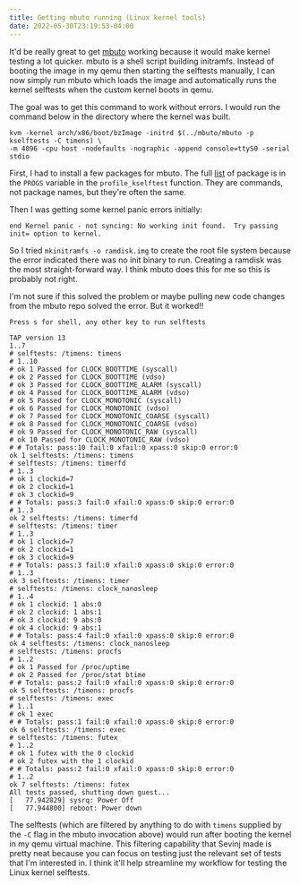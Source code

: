 ```yaml
---
title: Getting mbuto running (Linux kernel tools)
date: 2022-05-30T23:19:53-04:00
---
```


It'd be really great to get [mbuto](https://mbuto.sh/) working because it would make kernel testing a lot quicker.
mbuto is a shell script building initramfs. Instead of booting the image in my qemu then starting the selftests manually, I can now simply run mbuto which loads the image and automatically runs the kernel selftests when the custom kernel boots in qemu.  

The goal was to get this command to work without errors. I would run the command below in the directory where the kernel was built.
```
kvm -kernel arch/x86/boot/bzImage -initrd $(../mbuto/mbuto -p kselftests -C timens) \
-m 4096 -cpu host -nodefaults -nographic -append console=ttyS0 -serial stdio
```

First, I had to install a few packages for mbuto. The full [list](https://mbuto.sh/mbuto/tree/mbuto#n192) of package is in the `PROGS` variable in the `profile_kselftest` function. They are commands, not package names, but they're often the same.

Then I was getting some kernel panic errors initially:
```
end Kernel panic - not syncing: No working init found.  Try passing init= option to kernel.
```

So I tried  `mkinitramfs -o ramdisk.img` to create the root file system because the error indicated there was no init binary to run. Creating a ramdisk was the most straight-forward way. I think mbuto does this for me so this is probably not right.

I'm not sure if this solved the problem or maybe pulling new code changes from the mbuto repo solved the error. But it worked!!

```
Press s for shell, any other key to run selftests

TAP version 13
1..7
# selftests: /timens: timens
# 1..10
# ok 1 Passed for CLOCK_BOOTTIME (syscall)
# ok 2 Passed for CLOCK_BOOTTIME (vdso)
# ok 3 Passed for CLOCK_BOOTTIME_ALARM (syscall)
# ok 4 Passed for CLOCK_BOOTTIME_ALARM (vdso)
# ok 5 Passed for CLOCK_MONOTONIC (syscall)
# ok 6 Passed for CLOCK_MONOTONIC (vdso)
# ok 7 Passed for CLOCK_MONOTONIC_COARSE (syscall)
# ok 8 Passed for CLOCK_MONOTONIC_COARSE (vdso)
# ok 9 Passed for CLOCK_MONOTONIC_RAW (syscall)
# ok 10 Passed for CLOCK_MONOTONIC_RAW (vdso)
# # Totals: pass:10 fail:0 xfail:0 xpass:0 skip:0 error:0
ok 1 selftests: /timens: timens
# selftests: /timens: timerfd
# 1..3
# ok 1 clockid=7
# ok 2 clockid=1
# ok 3 clockid=9
# # Totals: pass:3 fail:0 xfail:0 xpass:0 skip:0 error:0
# 1..3
ok 2 selftests: /timens: timerfd
# selftests: /timens: timer
# 1..3
# ok 1 clockid=7
# ok 2 clockid=1
# ok 3 clockid=9
# # Totals: pass:3 fail:0 xfail:0 xpass:0 skip:0 error:0
# 1..3
ok 3 selftests: /timens: timer
# selftests: /timens: clock_nanosleep
# 1..4
# ok 1 clockid: 1 abs:0
# ok 2 clockid: 1 abs:1
# ok 3 clockid: 9 abs:0
# ok 4 clockid: 9 abs:1
# # Totals: pass:4 fail:0 xfail:0 xpass:0 skip:0 error:0
ok 4 selftests: /timens: clock_nanosleep
# selftests: /timens: procfs
# 1..2
# ok 1 Passed for /proc/uptime
# ok 2 Passed for /proc/stat btime
# # Totals: pass:2 fail:0 xfail:0 xpass:0 skip:0 error:0
ok 5 selftests: /timens: procfs
# selftests: /timens: exec
# 1..1
# ok 1 exec
# # Totals: pass:1 fail:0 xfail:0 xpass:0 skip:0 error:0
ok 6 selftests: /timens: exec
# selftests: /timens: futex
# 1..2
# ok 1 futex with the 0 clockid
# ok 2 futex with the 1 clockid
# # Totals: pass:2 fail:0 xfail:0 xpass:0 skip:0 error:0
# 1..2
ok 7 selftests: /timens: futex
All tests passed, shutting down guest...
[   77.942829] sysrq: Power Off
[   77.944800] reboot: Power down

```

The selftests (which are filtered by anything to do with `timens` supplied by the `-C` flag in the mbuto invocation above) would run after booting the kernel in my qemu virtual machine. This filtering capability that Sevinj made is pretty neat because you can focus on testing just the relevant set of tests that I'm interested in. I think it'll help streamline my workflow for testing the Linux kernel selftests.
